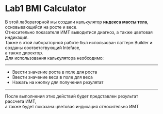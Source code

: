# Lab1 BMI Calculator
В этой лабораторной мы создали калькулятор **индекса массы тела**, основывающийся на росте и весе. <br>
Относительно показателя ИМТ выводитися диагноз, а также цветовая индикация. <br>
Также в этой лабораторной работе был использован паттерн Builder и созданы соответствующий Inteface, <br>
а также директор.<br>
Для использования калькулятора необходимо:<br>
___
- Ввести значение роста в поле для роста
- Ввести значение веса в поле для веса 
- Нажать на кнопку для получения резулятат <br>
___
После выполнения этих действий будет представлен результат рассчета ИМТ,<br>
а также будет показана цветовая индикация относительно ИМТ
